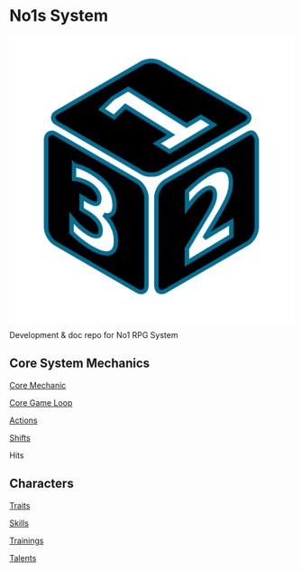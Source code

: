 # No1s System

![This is a d6 rolling a 1.](/assets/img/perspective-dice-one.png)

Development &amp; doc repo for No1 RPG System


## Core System Mechanics

[Core Mechanic](https://donalharrison.github.io/no1_system/core/core_mechanic/)

[Core Game Loop](https://donalharrison.github.io/no1_system/core/core_loop/)

[Actions](https://donalharrison.github.io/no1_system/core/actions/)

[Shifts](https://donalharrison.github.io/no1_system/core/shifts/)

Hits

## Characters

[Traits](https://donalharrison.github.io/no1_system/characters/traits/)

[Skills](https://donalharrison.github.io/no1_system/characters/skills/)

[Trainings](https://donalharrison.github.io/no1_system/characters/trainings/)

[Talents](https://donalharrison.github.io/no1_system/characters/talents/)
